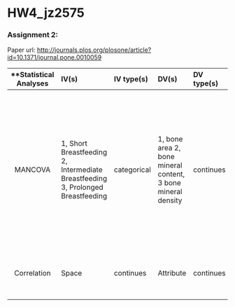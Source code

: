# HW4_jz2575


### Assignment 2:
Paper url: http://journals.plos.org/plosone/article?id=10.1371/journal.pone.0010059

| **Statistical Analyses    |  IV(s)  |  IV type(s) |    DV(s)  |  DV type(s)  |  Control Var | Control Var type  | Question to be answered | _H0_ | alpha | link to paper **| 
|:----------:|:----------|:------------|:-------------|:-------------|:------------|:------------- |:------------------|:----:|:-------:|:-------|
MANCOVA  | 1, Short Breastfeeding 2, Intermediate Breastfeeding 3, Prolonged Breastfeeding | categorical | 1, bone area 2, bone mineral content, 3 bone mineral density | continues | confounding factors, such as gender, weight, teen-age physical activity etc., | categorical | to study whether the effects of early infant feeding extend to peak bone mass and other bone health characteristics at adult age. | Males at 32 years old with infant breastfeeding duration less than 3 months have lower or same lumbar spine BMC and bone area, and whole body BMC and BMD than males with prolonged breastfeeding | N/A |[Infant Milk Feeding Influences Adult Bone Health: A Prospective Study from Birth to 32 Years](http://journals.plos.org/plosone/article?id=10.1371/journal.pone.0019068#pone-0019068-g001) |
Correlation    | Space | continues | Attribute | continues | N/A | N/A | Does the correlation between space and attributes exist | Space & Attribute are uncorrelated | N/A | [Spatial Correlations in Attribute Communities](http://journals.plos.org/plosone/article?id=10.1371/journal.pone.0037507) |
 |||||||||

